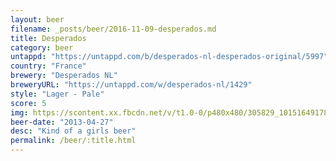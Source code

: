 ```yaml
---
layout: beer
filename: _posts/beer/2016-11-09-desperados.md
title: Desperados
category: beer
untappd: "https://untappd.com/b/desperados-nl-desperados-original/5997"
country: "France"
brewery: "Desperados NL"
breweryURL: "https://untappd.com/w/desperados-nl/1429"
style: "Lager - Pale"
score: 5
img: https://scontent.xx.fbcdn.net/v/t1.0-0/p480x480/305829_10151649178053745_1663963670_n.jpg?oh=6578222bddd2b900adfd0030391f6677&oe=593F3C37
beer-date: "2013-04-27"
desc: "Kind of a girls beer"
permalink: /beer/:title.html
---
```

